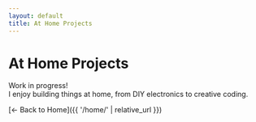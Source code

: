 ```yaml
---
layout: default
title: At Home Projects
---
```


# At Home Projects

Work in progress!  
I enjoy building things at home, from DIY electronics to creative coding.

[← Back to Home]({{ '/home/' | relative_url }})

